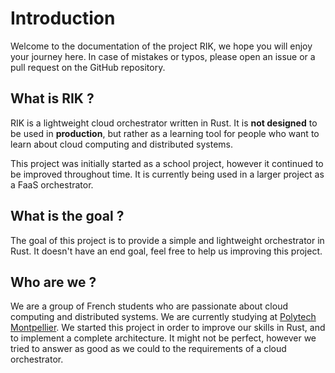 # Introduction

Welcome to the documentation of the project RIK, we hope you will enjoy your 
journey here. In case of mistakes or typos, please open an issue or a pull
request on the GitHub repository.

## What is RIK ?

RIK is a lightweight cloud orchestrator written in Rust. It is **not designed**
to be used in **production**, but rather as a learning tool for people who want
to learn about cloud computing and distributed systems.

This project was initially started as a school project, however it continued
to be improved throughout time. It is currently being used in a larger project
as a FaaS orchestrator.

## What is the goal ?

The goal of this project is to provide a simple and lightweight orchestrator
in Rust. It doesn't have an end goal, feel free to help us improving this
project.

## Who are we ?

We are a group of French students who are passionate about cloud computing and
distributed systems. We are currently studying at 
[Polytech Montpellier](https://www.polytech.umontpellier.fr/). We started this
project in order to improve our skills in Rust, and to implement a complete
architecture. It might not be perfect, however we tried to answer as good as 
we could to the requirements of a cloud orchestrator.
